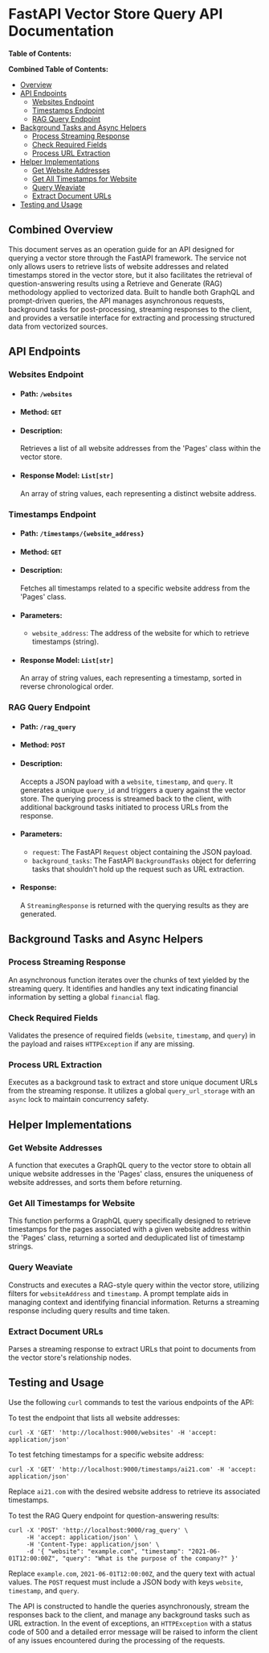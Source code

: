 # FastAPI Vector Store Query API Documentation

**Table of Contents:**

**Combined Table of Contents:**

- [Overview](#overview)
- [API Endpoints](#api-endpoints)
  - [Websites Endpoint](#websites-endpoint)
  - [Timestamps Endpoint](#timestamps-endpoint)
  - [RAG Query Endpoint](#rag-query-endpoint)
- [Background Tasks and Async Helpers](#background-tasks-and-async-helpers)
  - [Process Streaming Response](#process-streaming-response)
  - [Check Required Fields](#check-required-fields)
  - [Process URL Extraction](#process-url-extraction)
- [Helper Implementations](#helper-implementations)
  - [Get Website Addresses](#get-website-addresses)
  - [Get All Timestamps for Website](#get-all-timestamps-for-website)
  - [Query Weaviate](#query-weaviate)
  - [Extract Document URLs](#extract-document-urls)
- [Testing and Usage](#testing-and-usage)

## Combined Overview

This document serves as an operation guide for an API designed for querying a vector store through the FastAPI framework. The service not only allows users to retrieve lists of website addresses and related timestamps stored in the vector store, but it also facilitates the retrieval of question-answering results using a Retrieve and Generate (RAG) methodology applied to vectorized data. Built to handle both GraphQL and prompt-driven queries, the API manages asynchronous requests, background tasks for post-processing, streaming responses to the client, and provides a versatile interface for extracting and processing structured data from vectorized sources.

## API Endpoints

### Websites Endpoint

- #### Path: `/websites`
- #### Method: `GET`
- #### Description:
  Retrieves a list of all website addresses from the 'Pages' class within the vector store.

- #### Response Model: `List[str]`
  An array of string values, each representing a distinct website address.

### Timestamps Endpoint

- #### Path: `/timestamps/{website_address}`
- #### Method: `GET`
- #### Description:
  Fetches all timestamps related to a specific website address from the 'Pages' class.

- #### Parameters:
  - `website_address`: The address of the website for which to retrieve timestamps (string).

- #### Response Model: `List[str]`
  An array of string values, each representing a timestamp, sorted in reverse chronological order.

### RAG Query Endpoint

- #### Path: `/rag_query`
- #### Method: `POST`
- #### Description:
  Accepts a JSON payload with a `website`, `timestamp`, and `query`. It generates a unique `query_id` and triggers a query against the vector store. The querying process is streamed back to the client, with additional background tasks initiated to process URLs from the response.

- #### Parameters:
  - `request`: The FastAPI `Request` object containing the JSON payload.
  - `background_tasks`: The FastAPI `BackgroundTasks` object for deferring tasks that shouldn't hold up the request such as URL extraction.

- #### Response:
  A `StreamingResponse` is returned with the querying results as they are generated.

## Background Tasks and Async Helpers

### Process Streaming Response

An asynchronous function iterates over the chunks of text yielded by the streaming query. It identifies and handles any text indicating financial information by setting a global `financial` flag.

### Check Required Fields

Validates the presence of required fields (`website`, `timestamp`, and `query`) in the payload and raises `HTTPException` if any are missing.

### Process URL Extraction

Executes as a background task to extract and store unique document URLs from the streaming response. It utilizes a global `query_url_storage` with an `async` lock to maintain concurrency safety.

## Helper Implementations

### Get Website Addresses

A function that executes a GraphQL query to the vector store to obtain all unique website addresses in the 'Pages' class, ensures the uniqueness of website addresses, and sorts them before returning.

### Get All Timestamps for Website

This function performs a GraphQL query specifically designed to retrieve timestamps for the pages associated with a given website address within the 'Pages' class, returning a sorted and deduplicated list of timestamp strings.

### Query Weaviate

Constructs and executes a RAG-style query within the vector store, utilizing filters for `websiteAddress` and `timestamp`. A prompt template aids in managing context and identifying financial information. Returns a streaming response including query results and time taken.

### Extract Document URLs

Parses a streaming response to extract URLs that point to documents from the vector store's relationship nodes.

## Testing and Usage

Use the following `curl` commands to test the various endpoints of the API:

To test the endpoint that lists all website addresses:
```shell
curl -X 'GET' 'http://localhost:9000/websites' -H 'accept: application/json'
```

To test fetching timestamps for a specific website address:
```shell
curl -X 'GET' 'http://localhost:9000/timestamps/ai21.com' -H 'accept: application/json'
```
Replace `ai21.com` with the desired website address to retrieve its associated timestamps.

To test the RAG Query endpoint for question-answering results:
```shell
curl -X 'POST' 'http://localhost:9000/rag_query' \
     -H 'accept: application/json' \
     -H 'Content-Type: application/json' \
     -d '{ "website": "example.com", "timestamp": "2021-06-01T12:00:00Z", "query": "What is the purpose of the company?" }'
```
Replace `example.com`, `2021-06-01T12:00:00Z`, and the query text with actual values. The `POST` request must include a JSON body with keys `website`, `timestamp`, and `query`.

The API is constructed to handle the queries asynchronously, stream the responses back to the client, and manage any background tasks such as URL extraction. In the event of exceptions, an `HTTPException` with a status code of 500 and a detailed error message will be raised to inform the client of any issues encountered during the processing of the requests.

